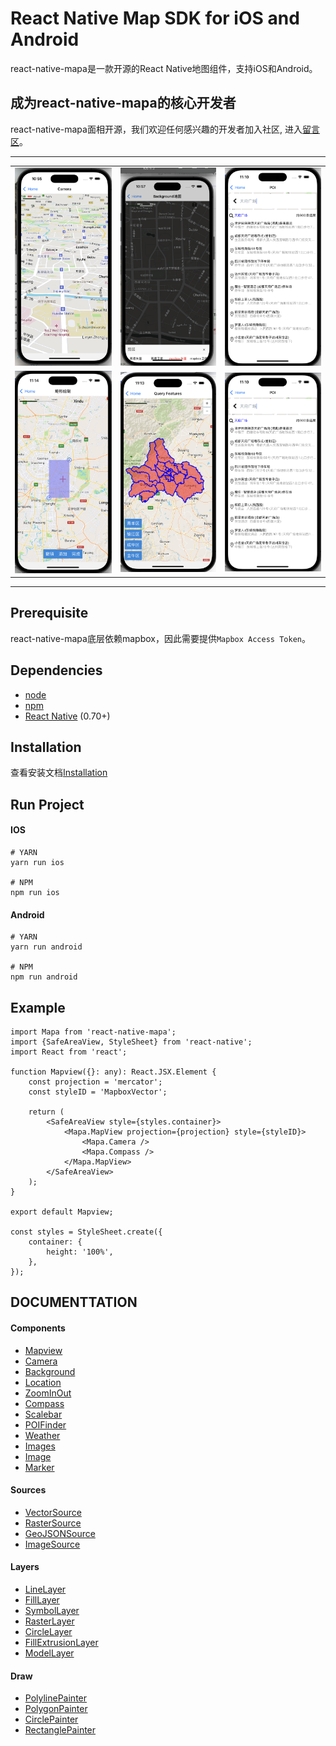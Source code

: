 # React Native Map SDK for iOS and Android

react-native-mapa是一款开源的React Native地图组件，支持iOS和Android。

## 成为react-native-mapa的核心开发者
react-native-mapa面相开源，我们欢迎任何感兴趣的开发者加入社区, 进入[留言区](http://xxxx)。

---

<table>
<tr>
    <td colspan="2">
        <img src="./src/assets/demo/mapview.png"/>
    </td>
    <td colspan="2">
        <img src="./src/assets/demo/background.png" />
    </td>
    <td colspan="2">
        <img src="./src/assets/demo/poi.png" />
    </td>
</tr>
<tr>
</tr>

<tr>
    <td colspan="2">
        <img src="./src/assets/demo/draw.png"/>
    </td>
    <td colspan="2">
        <img src="./src/assets/demo/query.png" />
    </td>
    <td colspan="2">
        <img src="./src/assets/demo/poi.png" />
    </td>
</tr>
<tr>
</tr>


</table>

---

## Prerequisite
react-native-mapa底层依赖mapbox，因此需要提供`Mapbox Access Token`。

## Dependencies

- [node](https://nodejs.org)
- [npm](https://www.npmjs.com/)
- [React Native](https://facebook.github.io/react-native/) (0.70+)

## Installation

查看安装文档[Installation](INSTALL.md)

## Run Project

#### IOS
```
# YARN
yarn run ios

# NPM
npm run ios
```
#### Android
```
# YARN
yarn run android

# NPM
npm run android

```
## Example
```
import Mapa from 'react-native-mapa';
import {SafeAreaView, StyleSheet} from 'react-native';
import React from 'react';

function Mapview({}: any): React.JSX.Element {
    const projection = 'mercator';
    const styleID = 'MapboxVector';

    return (
        <SafeAreaView style={styles.container}>
            <Mapa.MapView projection={projection} style={styleID}>
                <Mapa.Camera />
                <Mapa.Compass />
            </Mapa.MapView>
        </SafeAreaView>
    );
}

export default Mapview;

const styles = StyleSheet.create({
    container: {
        height: '100%',
    },
});
```

## DOCUMENTTATION
#### Components
- [Mapview](./docs//MapView.md)
- [Camera](./docs//Camera.md)
- [Background](./docs/Background.md)
- [Location](./docs//LineLayer.md)
- [ZoomInOut](./docs/ZoomInOut.md)
- [Compass](./docs/Compass.md)
- [Scalebar](./docs/Scalebar.md)
- [POIFinder](./docs/POIFinder.md)
- [Weather](./docs//Weather.md)
- [Images](./docs/image/Images.md)
- [Image](./docs/image/Image.md)
- [Marker](./docs/Marker.md)

#### Sources
- [VectorSource](./docs/VectorSource.md)
- [RasterSource](./docs/RasterSource.md)
- [GeoJSONSource](./docs/GeoJSONSource.md)
- [ImageSource](./docs/image/ImageSource.md)

#### Layers
- [LineLayer](./docs/LineLayer.md)
- [FillLayer](./docs/FillLayer.md)
- [SymbolLayer](./docs/SymbolLayer.md)
- [RasterLayer](./docs/RasterLayer.md)
- [CircleLayer](./docs/CircleLayer.md)
- [FillExtrusionLayer](./docs/FillExtrusionLayer.md)
- [ModelLayer](./docs/ModelLayer.md)

#### Draw
- [PolylinePainter](./docs/painter/PolylinePainter.md)
- [PolygonPainter](./docs/painter/PolygonPainter.md)
- [CirclePainter](./docs/painter/CirclePainter.md)
- [RectanglePainter](./docs/painter/RectanglePainter.md)